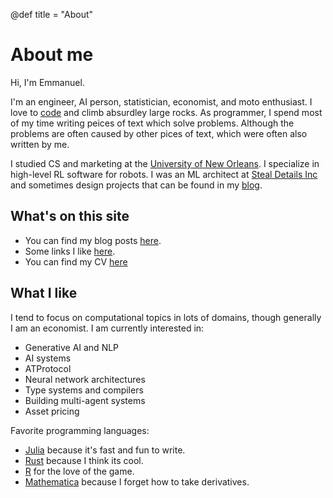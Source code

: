 @def title = "About"

# About me

Hi, I'm Emmanuel.

I'm an engineer, AI person, statistician, economist, and moto enthusiast. I love to [code](https://www.github.com/EmmanuelStmartin) and climb absurdley large rocks. As programmer, I spend most of my time writing peices of text which solve problems. Although the problems are often caused by other pices of text, which were often also written by me.

I studied CS and marketing at the [University of New Orleans](https://www.uno.edu/academics/cos/computer-science). I specialize in high-level RL software for robots. I was an ML architect at [Steal Details Inc](https://www.linkedin.com/company/steel-details-inc./) and sometimes design projects that can be found in my [blog](/blog/).

## What's on this site

- You can find my blog posts [here](/blog/).
- Some links I like [here](/links/).
- You can find my CV [here](/_assets/cv.pdf) 

## What I like

I tend to focus on computational topics in lots of domains, though generally I am an economist. I am currently interested in:

* Generative AI and NLP
* AI systems
* ATProtocol
* Neural network architectures
* Type systems and compilers
* Building multi-agent systems
* Asset pricing

Favorite programming languages:

* [Julia](https://julialang.org/) because it's fast and fun to write.
* [Rust](https://www.rust-lang.org/en-US/) because I think its cool.
* [R](https://www.r-project.org/) for the love of the game.
* [Mathematica](https://www.wolfram.com/mathematica/) because I forget how to take derivatives.
